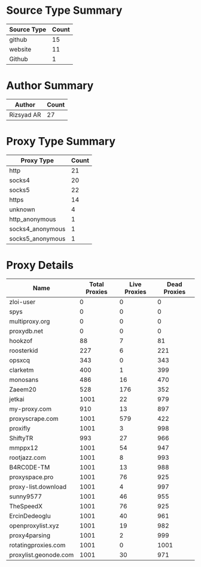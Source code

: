 # Source Type Summary

| Source Type | Count |
|-------------|-------|
| github | 15 |
| website | 11 |
| Github | 1 |


# Author Summary

| Author | Count |
|--------|-------|
| Rizsyad AR | 27 |


# Proxy Type Summary

| Proxy Type | Count |
|------------|-------|
| http | 21 |
| socks4 | 20 |
| socks5 | 22 |
| https | 14 |
| unknown | 4 |
| http_anonymous | 1 |
| socks4_anonymous | 1 |
| socks5_anonymous | 1 |


# Proxy Details

| Name | Total Proxies | Live Proxies | Dead Proxies |
|------|---------------|--------------|---------------|
| zloi-user | 0 | 0 | 0 |
| spys | 0 | 0 | 0 |
| multiproxy.org | 0 | 0 | 0 |
| proxydb.net | 0 | 0 | 0 |
| hookzof | 88 | 7 | 81 |
| roosterkid | 227 | 6 | 221 |
| opsxcq | 343 | 0 | 343 |
| clarketm | 400 | 1 | 399 |
| monosans | 486 | 16 | 470 |
| Zaeem20 | 528 | 176 | 352 |
| jetkai | 1001 | 22 | 979 |
| my-proxy.com | 910 | 13 | 897 |
| proxyscrape.com | 1001 | 579 | 422 |
| proxifly | 1001 | 3 | 998 |
| ShiftyTR | 993 | 27 | 966 |
| mmppx12 | 1001 | 54 | 947 |
| rootjazz.com | 1001 | 8 | 993 |
| B4RC0DE-TM | 1001 | 13 | 988 |
| proxyspace.pro | 1001 | 76 | 925 |
| proxy-list.download | 1001 | 4 | 997 |
| sunny9577 | 1001 | 46 | 955 |
| TheSpeedX | 1001 | 76 | 925 |
| ErcinDedeoglu | 1001 | 40 | 961 |
| openproxylist.xyz | 1001 | 19 | 982 |
| proxy4parsing | 1001 | 2 | 999 |
| rotatingproxies.com | 1001 | 0 | 1001 |
| proxylist.geonode.com | 1001 | 30 | 971 |

